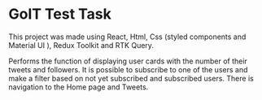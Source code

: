 # GoIT Test Task

This project was made using React, Html, Css (styled components and Material UI
), Redux Toolkit and RTK Query.

Performs the function of displaying user cards with the number of their tweets
and followers. It is possible to subscribe to one of the users and make a filter
based on not yet subscribed and subscribed users. There is navigation to the
Home page and Tweets.
